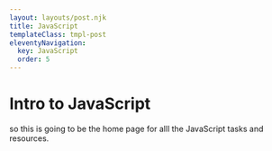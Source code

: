 ```yaml
---
layout: layouts/post.njk
title: JavaScript
templateClass: tmpl-post
eleventyNavigation:
  key: JavaScript
  order: 5
---
```


<h1>Intro to JavaScript</h1>
so this is going to be the home page for alll the JavaScript tasks and resources.
<h2><a href="/chg11-tipCalculator.html>The Calculator Task</a></h2>


<>